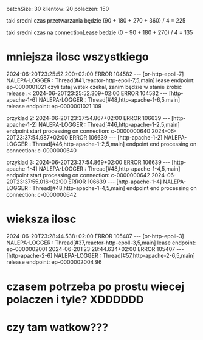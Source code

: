 batchSize: 30
klientow: 20
polaczen: 150

taki sredni czas przetwarzania będzie
(90 + 180 + 270 + 360) / 4 = 225

taki sredni czas na connectionLease bedzie
(0 + 90 + 180 + 270) / 4 = 135

# mniejsza ilosc wszystkiego
2024-06-20T23:25:52.200+02:00 ERROR 104582 --- [or-http-epoll-7] NALEPA-LOGGER                            : Thread[#41,reactor-http-epoll-7,5,main] lease endpoint: ep-0000001021
czyli tutaj watek czekal, zanim będzie w stanie zrobić release :<
2024-06-20T23:25:52.309+02:00 ERROR 104582 --- [http-apache-1-6] NALEPA-LOGGER                            : Thread[#48,http-apache-1-6,5,main] release endpoint: ep-0000001021
109

przyklad 2:
2024-06-20T23:37:54.867+02:00 ERROR 106639 --- [http-apache-1-2] NALEPA-LOGGER                            : Thread[#46,http-apache-1-2,5,main] endpoint start processing on connection: c-0000000640
2024-06-20T23:37:54.987+02:00 ERROR 106639 --- [http-apache-1-2] NALEPA-LOGGER                            : Thread[#46,http-apache-1-2,5,main] endpoint end processing on connection: c-0000000640

przyklad 3:
2024-06-20T23:37:54.869+02:00 ERROR 106639 --- [http-apache-1-4] NALEPA-LOGGER                            : Thread[#48,http-apache-1-4,5,main] endpoint start processing on connection: c-0000000642
2024-06-20T23:37:55.016+02:00 ERROR 106639 --- [http-apache-1-4] NALEPA-LOGGER                            : Thread[#48,http-apache-1-4,5,main] endpoint end processing on connection: c-0000000642


# wieksza ilosc
2024-06-20T23:28:44.538+02:00 ERROR 105407 --- [or-http-epoll-3] NALEPA-LOGGER                            : Thread[#37,reactor-http-epoll-3,5,main] lease endpoint: ep-0000002001
2024-06-20T23:28:44.634+02:00 ERROR 105407 --- [http-apache-2-6] NALEPA-LOGGER                            : Thread[#57,http-apache-2-6,5,main] release endpoint: ep-0000002004
96


# czasem potrzeba po prostu wiecej polaczen i tyle? XDDDDDD
# czy tam watkow???